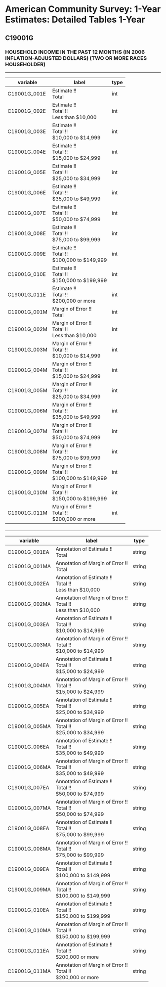 # American Community Survey: 1-Year Estimates: Detailed Tables 1-Year

## C19001G

### HOUSEHOLD INCOME IN THE PAST 12 MONTHS (IN 2006 INFLATION-ADJUSTED DOLLARS) (TWO OR MORE RACES HOUSEHOLDER)

___

| variable | label | type |
| ----- | ----- | ----- |
| C19001G_001E | Estimate !!<br>Total | int |
| C19001G_002E | Estimate !!<br>Total !!<br>Less than $10,000 | int |
| C19001G_003E | Estimate !!<br>Total !!<br>$10,000 to $14,999 | int |
| C19001G_004E | Estimate !!<br>Total !!<br>$15,000 to $24,999 | int |
| C19001G_005E | Estimate !!<br>Total !!<br>$25,000 to $34,999 | int |
| C19001G_006E | Estimate !!<br>Total !!<br>$35,000 to $49,999 | int |
| C19001G_007E | Estimate !!<br>Total !!<br>$50,000 to $74,999 | int |
| C19001G_008E | Estimate !!<br>Total !!<br>$75,000 to $99,999 | int |
| C19001G_009E | Estimate !!<br>Total !!<br>$100,000 to $149,999 | int |
| C19001G_010E | Estimate !!<br>Total !!<br>$150,000 to $199,999 | int |
| C19001G_011E | Estimate !!<br>Total !!<br>$200,000 or more | int |
| C19001G_001M | Margin of Error !!<br>Total | int |
| C19001G_002M | Margin of Error !!<br>Total !!<br>Less than $10,000 | int |
| C19001G_003M | Margin of Error !!<br>Total !!<br>$10,000 to $14,999 | int |
| C19001G_004M | Margin of Error !!<br>Total !!<br>$15,000 to $24,999 | int |
| C19001G_005M | Margin of Error !!<br>Total !!<br>$25,000 to $34,999 | int |
| C19001G_006M | Margin of Error !!<br>Total !!<br>$35,000 to $49,999 | int |
| C19001G_007M | Margin of Error !!<br>Total !!<br>$50,000 to $74,999 | int |
| C19001G_008M | Margin of Error !!<br>Total !!<br>$75,000 to $99,999 | int |
| C19001G_009M | Margin of Error !!<br>Total !!<br>$100,000 to $149,999 | int |
| C19001G_010M | Margin of Error !!<br>Total !!<br>$150,000 to $199,999 | int |
| C19001G_011M | Margin of Error !!<br>Total !!<br>$200,000 or more | int |
### 

___

| variable | label | type |
| ----- | ----- | ----- |
| C19001G_001EA | Annotation of Estimate !!<br>Total | string |
| C19001G_001MA | Annotation of Margin of Error !!<br>Total | string |
| C19001G_002EA | Annotation of Estimate !!<br>Total !!<br>Less than $10,000 | string |
| C19001G_002MA | Annotation of Margin of Error !!<br>Total !!<br>Less than $10,000 | string |
| C19001G_003EA | Annotation of Estimate !!<br>Total !!<br>$10,000 to $14,999 | string |
| C19001G_003MA | Annotation of Margin of Error !!<br>Total !!<br>$10,000 to $14,999 | string |
| C19001G_004EA | Annotation of Estimate !!<br>Total !!<br>$15,000 to $24,999 | string |
| C19001G_004MA | Annotation of Margin of Error !!<br>Total !!<br>$15,000 to $24,999 | string |
| C19001G_005EA | Annotation of Estimate !!<br>Total !!<br>$25,000 to $34,999 | string |
| C19001G_005MA | Annotation of Margin of Error !!<br>Total !!<br>$25,000 to $34,999 | string |
| C19001G_006EA | Annotation of Estimate !!<br>Total !!<br>$35,000 to $49,999 | string |
| C19001G_006MA | Annotation of Margin of Error !!<br>Total !!<br>$35,000 to $49,999 | string |
| C19001G_007EA | Annotation of Estimate !!<br>Total !!<br>$50,000 to $74,999 | string |
| C19001G_007MA | Annotation of Margin of Error !!<br>Total !!<br>$50,000 to $74,999 | string |
| C19001G_008EA | Annotation of Estimate !!<br>Total !!<br>$75,000 to $99,999 | string |
| C19001G_008MA | Annotation of Margin of Error !!<br>Total !!<br>$75,000 to $99,999 | string |
| C19001G_009EA | Annotation of Estimate !!<br>Total !!<br>$100,000 to $149,999 | string |
| C19001G_009MA | Annotation of Margin of Error !!<br>Total !!<br>$100,000 to $149,999 | string |
| C19001G_010EA | Annotation of Estimate !!<br>Total !!<br>$150,000 to $199,999 | string |
| C19001G_010MA | Annotation of Margin of Error !!<br>Total !!<br>$150,000 to $199,999 | string |
| C19001G_011EA | Annotation of Estimate !!<br>Total !!<br>$200,000 or more | string |
| C19001G_011MA | Annotation of Margin of Error !!<br>Total !!<br>$200,000 or more | string |

